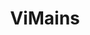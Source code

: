 ---
title: ViMains
crosslinks:
- leagueoflegends
- summonerschool
- CamilleMains
- livven
- ekkomains
---